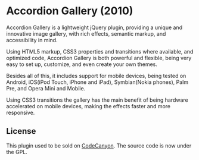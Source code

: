 Accordion Gallery (2010)
========================

Accordion Gallery is a lightweight jQuery plugin, providing a unique and innovative image gallery, with rich effects, semantic markup, and accessibility in mind.

Using HTML5 markup, CSS3 properties and transitions where available, and optimized code, Accordion Gallery is both powerful and flexible, being very easy to set up, customize, and even create your own themes.

Besides all of this, it includes support for mobile devices, being tested on Android, iOS(iPod Touch, iPhone and iPad), Symbian(Nokia phones), Palm Pre, and Opera Mini and Mobile.

Using CSS3 transitions the gallery has the main benefit of being hardware accelerated on mobile devices, making the effects faster and more responsive.

## License

This plugin used to be sold on [CodeCanyon](https://codecanyon.net/). The source code is now under the GPL.
